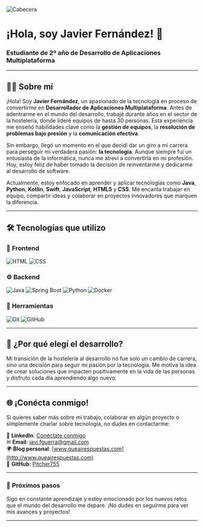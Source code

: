 ![Cabecera](https://blogger.googleusercontent.com/img/b/R29vZ2xl/AVvXsEjBeeRJ32uBbXPmeDWJqMj5xBs6Nw16xCRjy7XFCu-z4rf-BGKKbo7I5CpnKKfK-_A9ipxpDWXCcRsu6Obbq3eOioFVFJtXEIR5JP1LO_j4YtQsE8N4EXKNo9rZWWY7CXedZO2x1bCooGMoUE9FxGoHIyM2GgC-VyLLn-9rnSAUYs26g0fukAvyFUU2IYsc/s16000/Bienvenid@s!!.png)

# ¡Hola, soy Javier Fernández! 👋  
### Estudiante de 2º año de Desarrollo de Aplicaciones Multiplataforma  

---

## 👨‍💻 Sobre mí  

¡Hola! Soy **Javier Fernández**, un apasionado de la tecnología en proceso de convertirme en **Desarrollador de Aplicaciones Multiplataforma**. Antes de adentrarme en el mundo del desarrollo, trabajé durante años en el sector de la hostelería, donde lideré equipos de hasta 30 personas. Esta experiencia me enseñó habilidades clave como la **gestión de equipos**, la **resolución de problemas bajo presión** y la **comunicación efectiva**.  

Sin embargo, llegó un momento en el que decidí dar un giro a mi carrera para perseguir mi verdadera pasión: **la tecnología**. Aunque siempre fui un entusiasta de la informática, nunca me atreví a convertirla en mi profesión. Hoy, estoy feliz de haber tomado la decisión de reinventarme y dedicarme al desarrollo de software.  

Actualmente, estoy enfocado en aprender y aplicar tecnologías como **Java**, **Python**, **Kotlin**, **Swift**, **JavaScript**, **HTML5** y **CSS**. Me encanta trabajar en equipo, compartir ideas y colaborar en proyectos innovadores que marquen la diferencia.  

---

## 🛠 Tecnologías que utilizo  

### 🎨 **Frontend**  
![HTML](https://img.shields.io/badge/HTML5-E34F26?style=for-the-badge&logo=html5&logoColor=white)
![CSS](https://img.shields.io/badge/CSS3-1572B6?style=for-the-badge&logo=css3&logoColor=white)

### ⚙ **Backend**  
![Java](https://img.shields.io/badge/Java-007396?style=for-the-badge&logo=java&logoColor=white)
![Spring Boot](https://img.shields.io/badge/Spring%20Boot-6DB33F?style=for-the-badge&logo=springboot&logoColor=white)
![Python](https://img.shields.io/badge/Python-3776AB?style=for-the-badge&logo=python&logoColor=white)
![Docker](https://img.shields.io/badge/Docker-2496ED?style=for-the-badge&logo=docker&logoColor=white)

### 🔧 **Herramientas**  
![Git](https://img.shields.io/badge/Git-F05032?style=for-the-badge&logo=git&logoColor=white)
![GitHub](https://img.shields.io/badge/GitHub-181717?style=for-the-badge&logo=github&logoColor=white)

---

## 🌟 ¿Por qué elegí el desarrollo?  

Mi transición de la hostelería al desarrollo no fue solo un cambio de carrera, sino una decisión para seguir mi pasión por la tecnología. Me motiva la idea de crear soluciones que impacten positivamente en la vida de las personas y disfruto cada día aprendiendo algo nuevo.  

---

## 🌐 ¡Conécta conmigo!  

Si quieres saber más sobre mi trabajo, colaborar en algún proyecto o simplemente charlar sobre tecnología, no dudes en contactarme:  

💼 **LinkedIn**: [Conéctate conmigo](https://www.linkedin.com/in/javier-fernandez-guerra-2a21b02b0/)  
✉ **Email**: [javi.fguerra@gmail.com](mailto:javi.fguerra@gmail.com)  
🌍 **Blog personal**: [www.queairespuestas.com](http://www.queairespuestas.com)  
🐙 **GitHub**: [Pitcher755](https://github.com/Pitcher755)

---

### 📌 **Próximos pasos**  
Sigo en constante aprendizaje y estoy emocionado por los nuevos retos que el mundo del desarrollo me depare. ¡No dudes en seguirme para ver mis avances y proyectos!  

---


